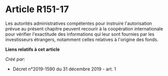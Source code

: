 # Article R151-17

Les autorités administratives compétentes pour instruire l'autorisation prévue au présent chapitre peuvent recourir à la
coopération internationale pour vérifier l'exactitude des informations qui leur sont fournies par les investisseurs
étrangers, notamment celles relatives à l'origine des fonds.

**Liens relatifs à cet article**

_Créé par_:

  - Décret n°2019-1590 du 31 décembre 2019 - art. 1

